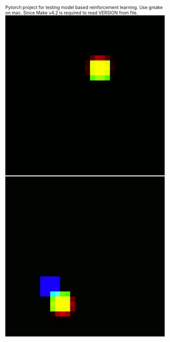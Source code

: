 Pytorch project for testing model based reinforcement learning.
Use gmake on mac. Since Make v4.2 is required to read VERSION from file.
![](gif/model.gif)
![](gif/policy.gif)
